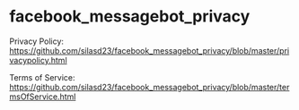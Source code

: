 # facebook_messagebot_privacy

Privacy Policy:
https://github.com/silasd23/facebook_messagebot_privacy/blob/master/privacypolicy.html

Terms of Service:
https://github.com/silasd23/facebook_messagebot_privacy/blob/master/termsOfService.html
